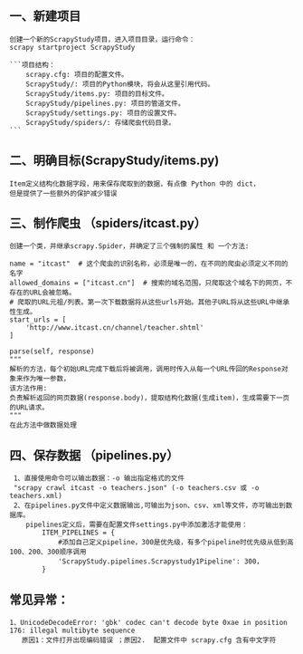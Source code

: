 ## 一、新建项目
    创建一个新的ScrapyStudy项目，进入项目目录，运行命令：
    scrapy startproject ScrapyStudy
    
    ```项目结构：
        scrapy.cfg: 项目的配置文件。
        ScrapyStudy/: 项目的Python模块，将会从这里引用代码。
        ScrapyStudy/items.py: 项目的目标文件。
        ScrapyStudy/pipelines.py: 项目的管道文件。
        ScrapyStudy/settings.py: 项目的设置文件。
        ScrapyStudy/spiders/: 存储爬虫代码目录。
    ```
## 二、明确目标(ScrapyStudy/items.py)
    Item定义结构化数据字段，用来保存爬取到的数据，有点像 Python 中的 dict，
    但是提供了一些额外的保护减少错误
    
## 三、制作爬虫 （spiders/itcast.py）
    创建一个类，并继承scrapy.Spider，并确定了三个强制的属性 和 一个方法:
    
    name = "itcast"  # 这个爬虫的识别名称，必须是唯一的，在不同的爬虫必须定义不同的名字
    allowed_domains = ["itcast.cn"]  # 搜索的域名范围，只爬取这个域名下的网页，不存在的URL会被忽略。
    # 爬取的URL元祖/列表。第一次下载数据将从这些urls开始。其他子URL将从这些URL中继承性生成。
    start_urls = [
        'http://www.itcast.cn/channel/teacher.shtml'
    ]
    
    parse(self, response)
    """
    解析的方法，每个初始URL完成下载后将被调用，调用时传入从每一个URL传回的Response对象来作为唯一参数，
    该方法作用:
    负责解析返回的网页数据(response.body)，提取结构化数据(生成item)，生成需要下一页的URL请求。
    """
    在此方法中做数据处理

## 四、保存数据 （pipelines.py）
     1、直接使用命令可以输出数据：-o 输出指定格式的文件
     "scrapy crawl itcast -o teachers.json" (-o teachers.csv 或 -o teachers.xml)
     2、在pipelines.py文件中定义数据输出,可输出为json、csv、xml等文件，亦可输出到数据库。
        pipelines定义后，需要在配置文件settings.py中添加激活才能使用：
            ITEM_PIPELINES = {
                #添加自己定义pipeline，300是优先级，有多个pipeline时优先级从低到高100、200、300顺序调用
                'ScrapyStudy.pipelines.Scrapystudy1Pipeline': 300，
            }



## 常见异常：
    1、UnicodeDecodeError: 'gbk' codec can't decode byte 0xae in position 176: illegal multibyte sequence
       原因1：文件打开出现编码错误 ；原因2.  配置文件中 scrapy.cfg 含有中文字符